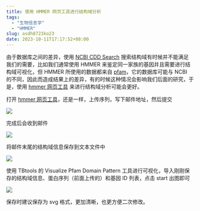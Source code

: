 ```yaml
---
title: 使用 HMMER 网页工具进行结构域分析
tags:
  - "生物信息学"
  - "HMMER"
slug: asdh8723ko23
date: 2023-10-11T17:17:52+08:00
---
```


由于数据库之间的差异，使用 [NCBI CDD Search](https://www.ncbi.nlm.nih.gov/Structure/bwrpsb/bwrpsb.cgi) 搜索结构域有时候并不能满足我们的需要，比如我们通常使用 HMMER 来鉴定同一家族的基因并且需要进行结构域可视化，但 HMMER 所使用的数据都来自 [pfam](http://pfam-legacy.xfam.org/)，它的数据库可能与 NCBI 的不同，因此而造成结果上的差异，有的时候这种情况会影响我们后面的研究，于是，使用 [hmmer 网页工具](https://www.ebi.ac.uk/Tools/hmmer/) 来进行结构域分析可能会更好。

<!--more-->

打开 [hmmer 网页工具](https://www.ebi.ac.uk/Tools/hmmer/)，还是一样，上传序列，写下邮件地址，然后提交

![](https://jihulab.com/UncleCAT4/static/-/raw/main/blog/202310111726041.png)

完成后会收到邮件

![](https://jihulab.com/UncleCAT4/static/-/raw/main/blog/202310111727248.png)

将邮件末尾的结构域信息保存到文本文件中

![](https://jihulab.com/UncleCAT4/static/-/raw/main/blog/202310111728580.png)

使用 TBtools 的 Visualize Pfam Domain Pattern 工具进行可视化，导入刚刚保存的结构域信息、蛋白序列（前面上传的）和基因 ID 列表，点击 start 出图即可

![](https://jihulab.com/UncleCAT4/static/-/raw/main/blog/202310111729045.png)

保存时建议保存为 svg 格式，更加清晰，也更方便二次修改。